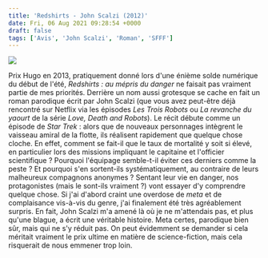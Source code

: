 ```yaml
---
title: 'Redshirts - John Scalzi (2012)'
date: Fri, 06 Aug 2021 09:28:54 +0000
draft: false
tags: ['Avis', 'John Scalzi', 'Roman', 'SFFF']
---
```


![](https://carnetslunaires.wordpress.com/wp-content/uploads/2021/07/redshirts.jpg?w=195)

Prix Hugo en 2013, pratiquement donné lors d'une énième solde numérique du début de l'été, _Redshirts : au mépris du danger_ ne faisait pas vraiment partie de mes priorités. Derrière un nom aussi grotesque se cache en fait un roman parodique écrit par John Scalzi (que vous avez peut-être déjà rencontré sur Netflix via les épisodes _Les Trois Robots_ ou _La revanche du yaourt_ de la série _Love, Death and Robots_). Le récit débute comme un épisode de _Star Trek_ : alors que de nouveaux personnages intègrent le vaisseau amiral de la flotte, ils réalisent rapidement que quelque chose cloche. En effet, comment se fait-il que le taux de mortalité y soit si élevé, en particulier lors des missions impliquant le capitaine et l'officier scientifique ? Pourquoi l'équipage semble-t-il éviter ces derniers comme la peste ? Et pourquoi s'en sortent-ils systématiquement, au contraire de leurs malheureux compagnons anonymes ? Sentant leur vie en danger, nos protagonistes (mais le sont-ils vraiment ?) vont essayer d'y comprendre quelque chose. Si j'ai d'abord craint une overdose de _meta_ et de complaisance vis-à-vis du genre, j'ai finalement été très agréablement surpris. En fait, John Scalzi m'a amené là où je ne m'attendais pas, et plus qu'une blague, a écrit une véritable histoire. Meta certes, parodique bien sûr, mais qui ne s'y réduit pas. On peut évidemment se demander si cela méritait vraiment le prix ultime en matière de science-fiction, mais cela risquerait de nous emmener trop loin.